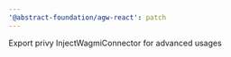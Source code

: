 ```yaml
---
'@abstract-foundation/agw-react': patch
---
```


Export privy InjectWagmiConnector for advanced usages
